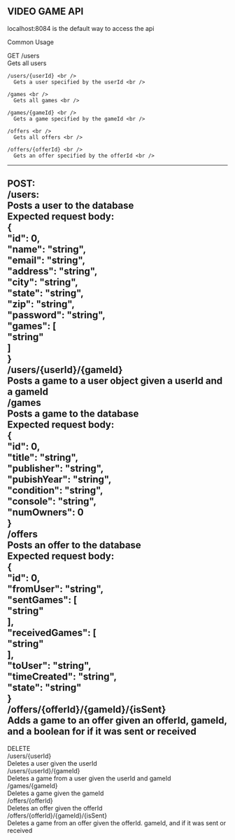 VIDEO GAME API
----------------------------------------------------------------------------
localhost:8084 is the default way to access the api

Common Usage

  GET
    /users <br />
      Gets all users <br />
      
    /users/{userId} <br />
      Gets a user specified by the userId <br />
      
    /games <br />
      Gets all games <br />
      
    /games/{gameId} <br />
      Gets a game specified by the gameId <br />
      
    /offers <br />
      Gets all offers <br />
      
    /offers/{offerId} <br />
      Gets an offer specified by the offerId <br />
      
-------------------------------------------------------------
  POST: <br />
    /users: <br />
      Posts a user to the database <br />
      Expected request body: <br />
        { <br />
          "id": 0, <br />
          "name": "string", <br />
          "email": "string", <br />
          "address": "string", <br />
          "city": "string", <br />
          "state": "string", <br />
          "zip": "string", <br />
          "password": "string", <br />
          "games": [ <br />
            "string" <br />
          ] <br />
        } <br />
    /users/{userId}/{gameId} <br />
      Posts a game to a user object given a userId and a gameId <br />
    /games <br />
      Posts a game to the database <br />
      Expected request body: <br />
        { <br />
          "id": 0, <br />
          "title": "string", <br />
          "publisher": "string", <br />
          "pubishYear": "string", <br />
          "condition": "string", <br />
          "console": "string", <br />
          "numOwners": 0 <br />
        } <br />
    /offers <br />
      Posts an offer to the database <br />
      Expected request body: <br />
        { <br />
          "id": 0, <br />
          "fromUser": "string", <br />
          "sentGames": [ <br />
            "string" <br />
          ], <br />
          "receivedGames": [ <br />
            "string" <br />
          ], <br />
          "toUser": "string", <br />
          "timeCreated": "string", <br />
          "state": "string" <br />
        } <br />
    /offers/{offerId}/{gameId}/{isSent} <br />
      Adds a game to an offer given an offerId, gameId, and a boolean for if it was sent or received <br />
--------------------------------------------------------------------------------------------------------------
  DELETE <br />
    /users/{userId} <br />
      Deletes a user given the userId <br />
    /users/{userId}/{gameId} <br />
      Deletes a game from a user given the userId and gameId <br />
    /games/{gameId} <br />
      Deletes a game given the gameId <br />
    /offers/{offerId} <br />
      Deletes an offer given the offerId <br />
    /offers/{offerId}/{gameId}/{isSent} <br />
      Deletes a game from an offer given the offerId. gameId, and if it was sent or received <br />
    
